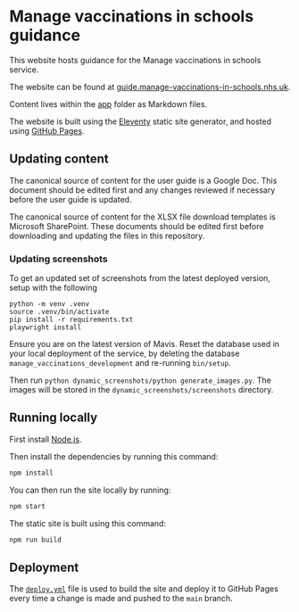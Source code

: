 # Manage vaccinations in schools guidance

This website hosts guidance for the Manage vaccinations in schools service.

The website can be found at [guide.manage-vaccinations-in-schools.nhs.uk](https://guide.manage-vaccinations-in-schools.nhs.uk).

Content lives within the [app](./app) folder as Markdown files.

The website is built using the [Eleventy](https://www.11ty.dev) static site generator, and hosted using [GitHub Pages](https://pages.github.com).

## Updating content

The canonical source of content for the user guide is a Google Doc. This document should be edited first and any changes reviewed if necessary before the user guide is updated.

The canonical source of content for the XLSX file download templates is Microsoft SharePoint. These documents should be edited first before downloading and updating the files in this repository.

### Updating screenshots

To get an updated set of screenshots from the latest deployed version, setup with the following
```
python -m venv .venv
source .venv/bin/activate
pip install -r requirements.txt
playwright install
```
Ensure you are on the latest version of Mavis. Reset the database used in your local deployment of the service, by deleting the database `manage_vaccinations_development` and re-running `bin/setup`. 

Then run `python dynamic_screenshots/python generate_images.py`. The images will be stored in the `dynamic_screenshots/screenshots` directory. 

## Running locally

First install [Node.js](https://nodejs.org/en).

Then install the dependencies by running this command:

```bash
npm install
```

You can then run the site locally by running:

```bash
npm start
```

The static site is built using this command:

```bash
npm run build
```

## Deployment

The [`deploy.yml`](./.github/workflows/deploy.yml) file is used to build the site and deploy it to GitHub Pages every time a change is made and pushed to the `main` branch.

